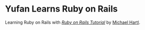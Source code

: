 # Yufan Learns Ruby on Rails
Learning Ruby on Rails with [*Ruby on Rails Tutorial*](https://www.railstutorial.org/book/) by [Michael Hartl](https://github.com/mhartl).

